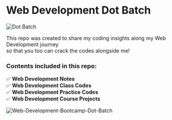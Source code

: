 # Web Development Dot Batch 
![Dot Batch](https://img.shields.io/badge/WebDev-Projects-Black)

This repo was created to share my coding insights along my Web Development journey <br/>so that you too can crack the codes alongside me!
### Contents included in this repo:


✅
__Web Development Notes__\
✅
__Web Development Class Codes__\
✅
__Web Development Practice Codes__\
✅
__Web Development Course Projects__




![Web-Development-Bootcamp-Dot-Batch](https://codehelp.s3.ap-south-1.amazonaws.com/Web_Dev_670f900667.jpg)
